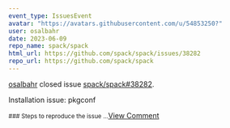 ```yaml
---
event_type: IssuesEvent
avatar: "https://avatars.githubusercontent.com/u/54853250?"
user: osalbahr
date: 2023-06-09
repo_name: spack/spack
html_url: https://github.com/spack/spack/issues/38282
repo_url: https://github.com/spack/spack
---
```


<a href='https://github.com/osalbahr' target='_blank'>osalbahr</a> closed issue <a href='https://github.com/spack/spack/issues/38282' target='_blank'>spack/spack#38282</a>.

<p>Installation issue: pkgconf</p><small>### Steps to reproduce the issue...</small><a href='https://github.com/spack/spack/issues/38282' target='_blank'>View Comment</a>